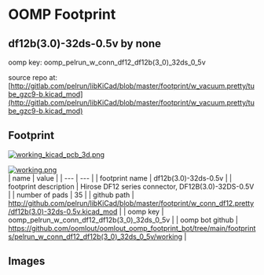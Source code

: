 # OOMP Footprint  
## df12b(3.0)-32ds-0.5v  by none  
  
oomp key: oomp_pelrun_w_conn_df12_df12b(3_0)_32ds_0_5v  
  
source repo at: [http://gitlab.com/pelrun/libKiCad/blob/master/footprint/w_vacuum.pretty/tube_gzc9-b.kicad_mod](http://gitlab.com/pelrun/libKiCad/blob/master/footprint/w_vacuum.pretty/tube_gzc9-b.kicad_mod)  
## Footprint  
  
[![working_kicad_pcb_3d.png](working_kicad_pcb_3d_600.png)](working_kicad_pcb_3d.png)  
  
[![working.png](working_600.png)](working.png)  
| name | value | 
| --- | --- | 
| footprint name | df12b(3.0)-32ds-0.5v | 
| footprint description | Hirose DF12 series connector, DF12B(3.0)-32DS-0.5V | 
| number of pads | 35 | 
| github path | http://github.com/pelrun/libKiCad/blob/master/footprint/w_conn_df12.pretty/df12b(3.0)-32ds-0.5v.kicad_mod | 
| oomp key | oomp_pelrun_w_conn_df12_df12b(3_0)_32ds_0_5v | 
| oomp bot github | https://github.com/oomlout/oomlout_oomp_footprint_bot/tree/main/footprints/pelrun_w_conn_df12_df12b(3_0)_32ds_0_5v/working | 
## Images  
